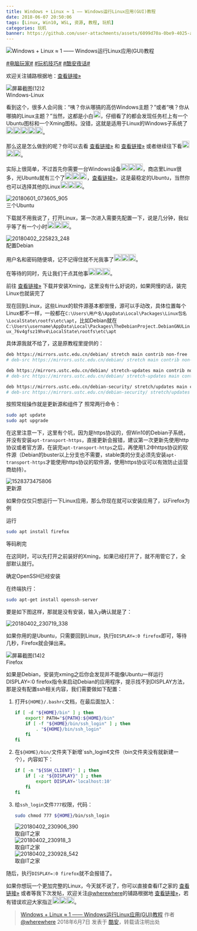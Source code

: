 ```yaml
---
title: Windows + Linux ≈ 1 ―― Windows运行Linux应用(GUI)教程
date: 2018-06-07 20:50:06
tags: [Linux, Win10, WSL, 资源, 教程, 玩机]
categories: 玩机
banner: https://github.com/user-attachments/assets/6099d70a-0be9-4025-ac1d-6e7837fcd0fa
---
```

![Windows + Linux ≈ 1 ―― Windows运行Linux应用(GUI)教程](https://github.com/user-attachments/assets/6099d70a-0be9-4025-ac1d-6e7837fcd0fa)

<style>
  img.emoji {
    height: 20px;
    width: 20px;
    margin-bottom: -4px !important;
    display: unset;
  }
</style>

[#电脑玩家#](https://www.coolapk.com/t/电脑玩家) [#玩机技巧#](https://www.coolapk.com/t/玩机技巧) [#酷安夜话#](https://www.coolapk.com/t/酷安夜话)
 
欢迎关注铺路根据地：[查看链接»](https://www.coolapk.com/dyh/1480)

<img src="https://github.com/user-attachments/assets/92102dcd-529e-483f-bc65-db990f04739f" alt="屏幕截图(12)2" />
<figcaption>Windows-Linux</figcaption>

看到这个，很多人会问我：“咦？你从哪搞的高仿Windows主题？”或者“咦？你从哪搞的Linux主题？”当然，这都是小白<img class="emoji" src="https://cdn.jsdelivr.net/gh/Coolapk-UWP/Coolapk-Lite@master/CoolapkLite/CoolapkLite/Assets/Emoji/(流汗滑稽).png" alt="流汗滑稽" />，仔细看了的都会发现任务栏上有一个Ubuntu图标和一个Xming图标。没错，这就是适用于Linux的Windows子系统了<img class="emoji" src="https://cdn.jsdelivr.net/gh/Coolapk-UWP/Coolapk-Lite@master/CoolapkLite/CoolapkLite/Assets/Emoji/(流汗滑稽).png" alt="流汗滑稽" /><img class="emoji" src="https://cdn.jsdelivr.net/gh/Coolapk-UWP/Coolapk-Lite@master/CoolapkLite/CoolapkLite/Assets/Emoji/(流汗滑稽).png" alt="流汗滑稽" /><img class="emoji" src="https://cdn.jsdelivr.net/gh/Coolapk-UWP/Coolapk-Lite@master/CoolapkLite/CoolapkLite/Assets/Emoji/(流汗滑稽).png" alt="流汗滑稽" /><img class="emoji" src="https://cdn.jsdelivr.net/gh/Coolapk-UWP/Coolapk-Lite@master/CoolapkLite/CoolapkLite/Assets/Emoji/(流汗滑稽).png" alt="流汗滑稽" /><img class="emoji" src="https://cdn.jsdelivr.net/gh/Coolapk-UWP/Coolapk-Lite@master/CoolapkLite/CoolapkLite/Assets/Emoji/(流汗滑稽).png" alt="流汗滑稽" />。

那么这是怎么做到的呢？你可以去看 [查看链接»](https://www.ithome.com/html/win10/217734.htm) 和 [查看链接»](https://www.ithome.com/html/win10/353700.htm) 或者继续往下看<img class="emoji" src="https://cdn.jsdelivr.net/gh/Coolapk-UWP/Coolapk-Lite@master/CoolapkLite/CoolapkLite/Assets/Emoji/(流汗滑稽).png" alt="流汗滑稽" /><img class="emoji" src="https://cdn.jsdelivr.net/gh/Coolapk-UWP/Coolapk-Lite@master/CoolapkLite/CoolapkLite/Assets/Emoji/(流汗滑稽).png" alt="流汗滑稽" /><img class="emoji" src="https://cdn.jsdelivr.net/gh/Coolapk-UWP/Coolapk-Lite@master/CoolapkLite/CoolapkLite/Assets/Emoji/(流汗滑稽).png" alt="流汗滑稽" />。

实际上很简单，不过首先你需要一台Windows设备<img class="emoji" src="https://cdn.jsdelivr.net/gh/Coolapk-UWP/Coolapk-Lite@master/CoolapkLite/CoolapkLite/Assets/Emoji/(流汗滑稽).png" alt="流汗滑稽" /><img class="emoji" src="https://cdn.jsdelivr.net/gh/Coolapk-UWP/Coolapk-Lite@master/CoolapkLite/CoolapkLite/Assets/Emoji/(流汗滑稽).png" alt="流汗滑稽" /><img class="emoji" src="https://cdn.jsdelivr.net/gh/Coolapk-UWP/Coolapk-Lite@master/CoolapkLite/CoolapkLite/Assets/Emoji/(流汗滑稽).png" alt="流汗滑稽" />，商店里Linux很多，光Ubuntu就有三个了<img class="emoji" src="https://cdn.jsdelivr.net/gh/Coolapk-UWP/Coolapk-Lite@master/CoolapkLite/CoolapkLite/Assets/Emoji/(流汗滑稽).png" alt="流汗滑稽" /><img class="emoji" src="https://cdn.jsdelivr.net/gh/Coolapk-UWP/Coolapk-Lite@master/CoolapkLite/CoolapkLite/Assets/Emoji/(流汗滑稽).png" alt="流汗滑稽" /><img class="emoji" src="https://cdn.jsdelivr.net/gh/Coolapk-UWP/Coolapk-Lite@master/CoolapkLite/CoolapkLite/Assets/Emoji/(流汗滑稽).png" alt="流汗滑稽" />，[查看链接»](https://www.microsoft.com/zh-cn/store/p/ubuntu/9nblggh4msv6)，这是最稳定的Ubuntu，当然你也可以选择其他的Linux<img class="emoji" src="https://cdn.jsdelivr.net/gh/Coolapk-UWP/Coolapk-Lite@master/CoolapkLite/CoolapkLite/Assets/Emoji/(流汗滑稽).png" alt="流汗滑稽" /><img class="emoji" src="https://cdn.jsdelivr.net/gh/Coolapk-UWP/Coolapk-Lite@master/CoolapkLite/CoolapkLite/Assets/Emoji/(流汗滑稽).png" alt="流汗滑稽" /><img class="emoji" src="https://cdn.jsdelivr.net/gh/Coolapk-UWP/Coolapk-Lite@master/CoolapkLite/CoolapkLite/Assets/Emoji/(流汗滑稽).png" alt="流汗滑稽" />。

<img src="https://github.com/user-attachments/assets/f8a4985f-abcd-4922-ad54-b73815c115fb" alt="20180601_073605_905" />
<figcaption>三个Ubuntu</figcaption>

下载就不用我说了，打开Linux，第一次进入需要先配置一下，说是几分钟，我似乎等了有一个小时<img class="emoji" src="https://cdn.jsdelivr.net/gh/Coolapk-UWP/Coolapk-Lite@master/CoolapkLite/CoolapkLite/Assets/Emoji/(阴险).png" alt="阴险" /><img class="emoji" src="https://cdn.jsdelivr.net/gh/Coolapk-UWP/Coolapk-Lite@master/CoolapkLite/CoolapkLite/Assets/Emoji/(阴险).png" alt="阴险" /><img class="emoji" src="https://cdn.jsdelivr.net/gh/Coolapk-UWP/Coolapk-Lite@master/CoolapkLite/CoolapkLite/Assets/Emoji/(阴险).png" alt="阴险" />。<!--more-->

<img src="https://github.com/user-attachments/assets/4f84d3e1-b54e-438a-a363-645b03ff91f9" alt="20180402_225823_248" />
<figcaption>配置Debian</figcaption>

用户名和密码随便填，记不记得住就不光我事了<img class="emoji" src="https://cdn.jsdelivr.net/gh/Coolapk-UWP/Coolapk-Lite@master/CoolapkLite/CoolapkLite/Assets/Emoji/(流汗滑稽).png" alt="流汗滑稽" /><img class="emoji" src="https://cdn.jsdelivr.net/gh/Coolapk-UWP/Coolapk-Lite@master/CoolapkLite/CoolapkLite/Assets/Emoji/(流汗滑稽).png" alt="流汗滑稽" /><img class="emoji" src="https://cdn.jsdelivr.net/gh/Coolapk-UWP/Coolapk-Lite@master/CoolapkLite/CoolapkLite/Assets/Emoji/(流汗滑稽).png" alt="流汗滑稽" />。

在等待的同时，先让我们干点其他事<img class="emoji" src="https://cdn.jsdelivr.net/gh/Coolapk-UWP/Coolapk-Lite@master/CoolapkLite/CoolapkLite/Assets/Emoji/(流汗滑稽).png" alt="流汗滑稽" /><img class="emoji" src="https://cdn.jsdelivr.net/gh/Coolapk-UWP/Coolapk-Lite@master/CoolapkLite/CoolapkLite/Assets/Emoji/(流汗滑稽).png" alt="流汗滑稽" /><img class="emoji" src="https://cdn.jsdelivr.net/gh/Coolapk-UWP/Coolapk-Lite@master/CoolapkLite/CoolapkLite/Assets/Emoji/(流汗滑稽).png" alt="流汗滑稽" />。

前往 [查看链接»](https://xming.en.softonic.com/?ex=REG-60.2) 下载并安装Xming，这里没有什么好说的，如果网慢的话，装完Linux也就装完了

现在回到Linux，这些Linux的软件源基本都很慢，源可以手动改，具体位置每个Linux都不一样，一般都在`C:\Users\用户名\AppData\Local\Packages\Linux包名\LocalState\rootfs\etc\apt`，比如Debian就在`C:\Users\username\AppData\Local\Packages\TheDebianProject.DebianGNULinux_76v4gfsz19hv4\LocalState\rootfs\etc\apt`

具体源我就不给了，这是原教程里提供的：

```sh
deb https://mirrors.ustc.edu.cn/debian/ stretch main contrib non-free
# deb-src https://mirrors.ustc.edu.cn/debian/ stretch main contrib non-free

deb https://mirrors.ustc.edu.cn/debian/ stretch-updates main contrib non-free
# deb-src https://mirrors.ustc.edu.cn/debian/ stretch-updates main contrib non-free

deb https://mirrors.ustc.edu.cn/debian-security/ stretch/updates main contrib non-free
# deb-src https://mirrors.ustc.edu.cn/debian-security/ stretch/updates main contrib non-free
```

按照常规操作就是更新源和组件了
照常两行命令：

```sh
sudo apt update
sudo apt upgrade
```

在这里注意一下，这里有个坑，因为是https协议的，但Win10的Debian子系统，并没有安装`apt-transport-https`，直接更新会报错，建议第一次更新先使用http协议或者官方源，在装完`apt-transport-https`之后，再使用1.2中https协议的软件源（Debian的buster以上分支也不需要，stable类的分支必须先安装`apt-transport-https`才能使用https协议的软件源，使用https协议可以有效防止运营商劫持）。

<img src="https://github.com/user-attachments/assets/1dce677d-1b10-4512-9ed3-5c7b752f5f57" alt="1528373475806" />
<figcaption>更新源</figcaption>

如果你仅仅只想运行一下Linux应用，那么你现在就可以安装应用了，以Firefox为例

运行

```sh
sudo apt install firefox
```

等码刷完

在这同时，可以先打开之前装好的Xming，如果已经打开了，就不用管它了，全部默认就行。

确定OpenSSH已经安装

在终端执行：

```sh
sudo apt-get install openssh-server
```

要是如下图这样，那就是没有安装，输入`y`确认就是了：

![20180402_230719_338](https://github.com/user-attachments/assets/1d3a180f-0718-4126-b098-6736baf8ae61)

如果你用的是Ubuntu，只需要回到Linux，执行`DISPLAY=:0 firefox`即可，等待几秒，Firefox就会弹出来。

<img src="https://github.com/user-attachments/assets/692030dd-fa7e-4d69-a1fc-dfea25b6919b" alt="屏幕截图(14)2" />
<figcaption>Firefox</figcaption>

如果是Debian，安装完xming之后你会发现并不能像Ubuntu一样运行DISPLAY=:0 firefox指令来启动Debian的应用程序，提示找不到DISPLAY方法，那是没有配置ssh相关内容，我们需要做如下配置：

1. 打开`${HOME}/.bashrc`文档，在最后面加入：

   ```sh
   if [ -d "${HOME}/bin" ] ; then
       export? PATH="${PATH}:${HOME}/bin"
       if [ -f "${HOME}/bin/ssh_login" ] ; then
           . "${HOME}/bin/ssh_login"
       fi
   fi
   ```

2. 在`${HOME}/bin/`文件夹下新增`ssh_login¢文件（bin文件夹没有就新建一个），内容如下：

   ```sh
   if [ -n "${SSH_CLIENT}" ] ; then
       if [ -z "${DISPLAY}" ] ; then
           export DISPLAY='localhost:10'
       fi
   fi
   ```

3. 给`ssh_login`文件`777`权限，代码：

   ```sh
   sudo chmod 777 ${HOME}/bin/ssh_login
   ```

   <img src="https://github.com/user-attachments/assets/f6990683-6285-495e-8d71-e5a188cd780c" alt="20180402_230906_390" />
   <figcaption>取自IT之家</figcaption>

   <img src="https://github.com/user-attachments/assets/78011ddb-8bc2-4b4c-ae76-a33d6ce7c0a0" alt="20180402_230918_3" />
   <figcaption>取自IT之家</figcaption>

   <img src="https://github.com/user-attachments/assets/df527c33-bd49-4f97-93f6-509a7608d050" alt="20180402_230928_542" />
   <figcaption>取自IT之家</figcaption>

随后，执行`DISPLAY=:0 firefox`就不会报错了。

如果你想玩一个更加完整的Linux，今天就不说了，你可以直接查看IT之家的 [查看链接»](https://www.ithome.com/html/win10/353700.htm) 或者等我下次发帖，欢迎关注[@wherewhere](https://www.coolapk.com/u/wherewhere)的铺路根据地 [查看链接»](https://www.coolapk.com/dyh/1480)，若有错误欢迎大家指正<img class="emoji" src="https://cdn.jsdelivr.net/gh/Coolapk-UWP/Coolapk-Lite@master/CoolapkLite/CoolapkLite/Assets/Emoji/(流汗滑稽).png" alt="流汗滑稽" /><img class="emoji" src="https://cdn.jsdelivr.net/gh/Coolapk-UWP/Coolapk-Lite@master/CoolapkLite/CoolapkLite/Assets/Emoji/(流汗滑稽).png" alt="流汗滑稽" /><img class="emoji" src="https://cdn.jsdelivr.net/gh/Coolapk-UWP/Coolapk-Lite@master/CoolapkLite/CoolapkLite/Assets/Emoji/(流汗滑稽).png" alt="流汗滑稽" />。

> [Windows + Linux ≈ 1 ―― Windows运行Linux应用(GUI)教程](https://www.coolapk.com/feed/6811907?shareKey=NDlhYWZkYzgyOTEwNjY2MGEyZjg) 作者 [@wherewhere](https://www.coolapk.com/u/wherewhere) 2018年6月7日 发表于 [酷安](https://www.coolapk.com "Coolapk")，转载请注明出处
